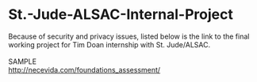 # St.-Jude-ALSAC-Internal-Project

Because of security and privacy issues, listed below is the link to the final working project for Tim Doan internship with St. Jude/ALSAC. </br> </br>
SAMPLE
</br>
http://necevida.com/foundations_assessment/
